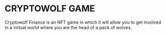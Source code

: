 # CRYPTOWOLF GAME

Cryptowolf Finance is an NFT game in which it will allow you to get involved in a virtual world where you are the head of a pack of wolves. 